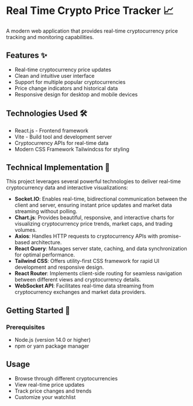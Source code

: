 # Real Time Crypto Price Tracker 📈

A modern web application that provides real-time cryptocurrency price tracking and monitoring capabilities.

## Features ✨

- Real-time cryptocurrency price updates
- Clean and intuitive user interface
- Support for multiple popular cryptocurrencies
- Price change indicators and historical data
- Responsive design for desktop and mobile devices

## Technologies Used 🛠️

- React.js - Frontend framework
- Vite - Build tool and development server
- Cryptocurrency APIs for real-time data
- Modern CSS Framework Tailwindcss for styling

## Technical Implementation 🔧

This project leverages several powerful technologies to deliver real-time cryptocurrency data and interactive visualizations:

- **Socket.IO**: Enables real-time, bidirectional communication between the client and server, ensuring instant price updates and market data streaming without polling.
- **Chart.js**: Provides beautiful, responsive, and interactive charts for visualizing cryptocurrency price trends, market caps, and trading volumes.
- **Axios**: Handles HTTP requests to cryptocurrency APIs with promise-based architecture.
- **React Query**: Manages server state, caching, and data synchronization for optimal performance.
- **Tailwind CSS**: Offers utility-first CSS framework for rapid UI development and responsive design.
- **React Router**: Implements client-side routing for seamless navigation between different views and cryptocurrency details.
- **WebSocket API**: Facilitates real-time data streaming from cryptocurrency exchanges and market data providers.

## Getting Started 🚀

### Prerequisites

- Node.js (version 14.0 or higher)
- npm or yarn package manager

## Usage 
- Browse through different cryptocurrencies
- View real-time price updates
- Track price changes and trends
- Customize your watchlist


